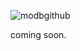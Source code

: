 ![modbgithub](https://user-images.githubusercontent.com/55233354/161525213-241522f1-67d2-4c62-ac93-dea37f070511.png)

coming soon.
